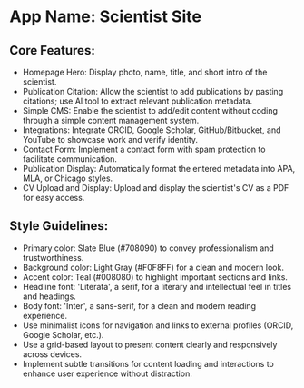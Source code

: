 # **App Name**: Scientist Site

## Core Features:

- Homepage Hero: Display photo, name, title, and short intro of the scientist.
- Publication Citation: Allow the scientist to add publications by pasting citations; use AI tool to extract relevant publication metadata.
- Simple CMS: Enable the scientist to add/edit content without coding through a simple content management system.
- Integrations: Integrate ORCID, Google Scholar, GitHub/Bitbucket, and YouTube to showcase work and verify identity.
- Contact Form: Implement a contact form with spam protection to facilitate communication.
- Publication Display: Automatically format the entered metadata into APA, MLA, or Chicago styles.
- CV Upload and Display: Upload and display the scientist's CV as a PDF for easy access.

## Style Guidelines:

- Primary color: Slate Blue (#708090) to convey professionalism and trustworthiness.
- Background color: Light Gray (#F0F8FF) for a clean and modern look.
- Accent color: Teal (#008080) to highlight important sections and links.
- Headline font: 'Literata', a serif, for a literary and intellectual feel in titles and headings.
- Body font: 'Inter', a sans-serif, for a clean and modern reading experience.
- Use minimalist icons for navigation and links to external profiles (ORCID, Google Scholar, etc.).
- Use a grid-based layout to present content clearly and responsively across devices.
- Implement subtle transitions for content loading and interactions to enhance user experience without distraction.